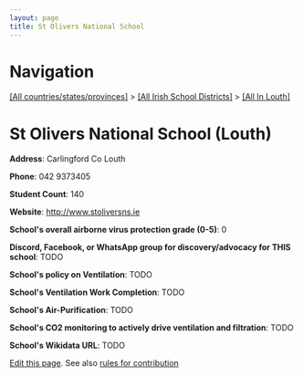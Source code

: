 ```yaml
---
layout: page
title: St Olivers National School
---
```

# Navigation

[[All countries/states/provinces]](../../..) > [[All Irish School Districts]](../..) > [[All In Louth]](..)

# St Olivers National School (Louth)

**Address**: Carlingford Co Louth

**Phone**: 042 9373405

**Student Count**: 140

**Website**: <http://www.stoliversns.ie>

**School's overall airborne virus protection grade (0-5)**: 0

**Discord, Facebook, or WhatsApp group for discovery/advocacy for THIS school**: TODO

**School's policy on Ventilation**: TODO

**School's Ventilation Work Completion**: TODO

**School's Air-Purification**: TODO

**School's CO2 monitoring to actively drive ventilation and filtration**: TODO

**School's Wikidata URL**: TODO


[Edit this page](https://github.com/ventilate-schools/Ireland/edit/main/./Louth/St_Olivers_National_School.md). See also [rules for contribution](../../../contribution-rules/)